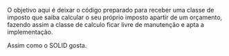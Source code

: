 O objetivo aqui é deixar o código preparado
para receber uma classe de imposto que saiba calcular
o seu próprio imposto apartir de um orçamento, fazendo assim
a classe de calculo ficar livre de manutenção e apta a implementação.

Assim como o SOLID gosta.